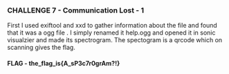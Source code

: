 ### CHALLENGE 7 - Communication Lost - 1 ###
First I used exiftool and xxd to gather information about the file and found that it was a ogg file . I simply renamed it help.ogg and opened it in sonic visualzier and made its spectrogram. The spectogram is a qrcode which on scanning gives the flag.
#### FLAG - the_flag_is{A_sP3c7r0grAm?!} ####
